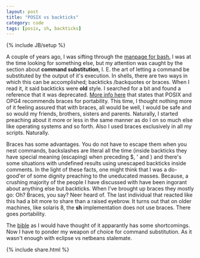 ```yaml
---
layout: post
title: "POSIX vs backticks"
category: code
tags: [posix, sh, backticks]
---
```

{% include JB/setup %}

A couple of years ago, I was sifting through the <a target="_blank"
href="http://linux.die.net/man/1/bash">manpage for bash.</a> I was at the time
looking for something else, but my attention was caught by the section about
<b>command substitution</b>, I. E. the art of letting a command be substituted
by the output of it's execution. In shells, there are two ways in which this can
be accomplished; backticks /backquotes or braces. When I read it, it said
backticks were <b>old</b> style. I searched for a bit and found a reference that
it was deprecated. <a
href="http://publib.boulder.ibm.com/infocenter/systems/index.jsp?topic=/com.ibm.aix.baseadmn/doc/baseadmndita/korn_shell_comm_sub.htm">More
info here</a> that states that POSIX and OPG4 recommends braces for portability.
This time, I thought nothing more of it feeling assured that with braces, all
would be well, I would be safe and so would my friends, brothers, sisters and
parents. Naturally, I started preaching about it more or less in the same manner
as do I on so much else like operating systems and so forth. Also I used braces
exclusively in all my scripts. Naturally.

Braces has some advantages. You do not have to escape them when you nest
commands, backslashes are literal all the time (inside backticks they have
special meaning (escaping) when preceding $, ' and \) and there's some
situations with undefined results using unescaped backticks inside comments. In
the light of these facts, one might think that I was a do-good'er of some
dignity preaching to the uneducated masses. Because, a crushing majority of the
people I have discussed with have been ingorant about anything else but
backticks. When I've brought up braces they mostly go: Oh? Braces, you say? Neer
heard of. The last individual that reacted like this had a bit more to share
than a raised eyebrow. It turns out that on older machines, like solaris 8, the
<b>sh</b> implementation does not use braces. There goes portability.

The <a href="http://www.unix.org/single_unix_specification/">bible</a> as I
would have thought of it apparantly has some shortcomings. Now I have to ponder
my weapon of choice for command substitution. As it wasn't enough with eclipse
vs netbeans stalemate.

{% include share.html %}
